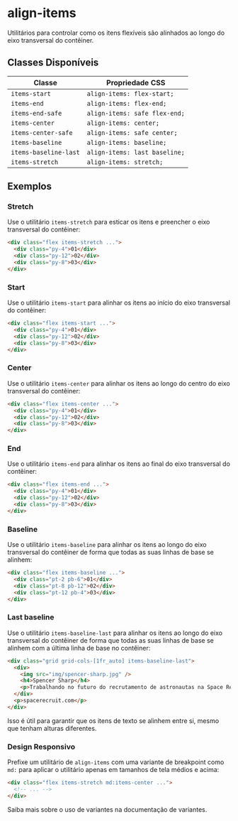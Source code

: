 # align-items

Utilitários para controlar como os itens flexíveis são alinhados ao longo do eixo transversal do contêiner.

## Classes Disponíveis

| Classe | Propriedade CSS |
|--------|----------------|
| `items-start` | `align-items: flex-start;` |
| `items-end` | `align-items: flex-end;` |
| `items-end-safe` | `align-items: safe flex-end;` |
| `items-center` | `align-items: center;` |
| `items-center-safe` | `align-items: safe center;` |
| `items-baseline` | `align-items: baseline;` |
| `items-baseline-last` | `align-items: last baseline;` |
| `items-stretch` | `align-items: stretch;` |

## Exemplos

### Stretch

Use o utilitário `items-stretch` para esticar os itens e preencher o eixo transversal do contêiner:

```html
<div class="flex items-stretch ...">
  <div class="py-4">01</div>
  <div class="py-12">02</div>
  <div class="py-8">03</div>
</div>
```

### Start

Use o utilitário `items-start` para alinhar os itens ao início do eixo transversal do contêiner:

```html
<div class="flex items-start ...">
  <div class="py-4">01</div>
  <div class="py-12">02</div>
  <div class="py-8">03</div>
</div>
```

### Center

Use o utilitário `items-center` para alinhar os itens ao longo do centro do eixo transversal do contêiner:

```html
<div class="flex items-center ...">
  <div class="py-4">01</div>
  <div class="py-12">02</div>
  <div class="py-8">03</div>
</div>
```

### End

Use o utilitário `items-end` para alinhar os itens ao final do eixo transversal do contêiner:

```html
<div class="flex items-end ...">
  <div class="py-4">01</div>
  <div class="py-12">02</div>
  <div class="py-8">03</div>
</div>
```

### Baseline

Use o utilitário `items-baseline` para alinhar os itens ao longo do eixo transversal do contêiner de forma que todas as suas linhas de base se alinhem:

```html
<div class="flex items-baseline ...">
  <div class="pt-2 pb-6">01</div>
  <div class="pt-8 pb-12">02</div>
  <div class="pt-12 pb-4">03</div>
</div>
```

### Last baseline

Use o utilitário `items-baseline-last` para alinhar os itens ao longo do eixo transversal do contêiner de forma que todas as suas linhas de base se alinhem com a última linha de base no contêiner:

```html
<div class="grid grid-cols-[1fr_auto] items-baseline-last">
  <div>
    <img src="img/spencer-sharp.jpg" />
    <h4>Spencer Sharp</h4>
    <p>Trabalhando no futuro do recrutamento de astronautas na Space Recruit.</p>
  </div>
  <p>spacerecruit.com</p>
</div>
```

Isso é útil para garantir que os itens de texto se alinhem entre si, mesmo que tenham alturas diferentes.

### Design Responsivo

Prefixe um utilitário de `align-items` com uma variante de breakpoint como `md:` para aplicar o utilitário apenas em tamanhos de tela médios e acima:

```html
<div class="flex items-stretch md:items-center ...">
  <!-- ... -->
</div>
```

Saiba mais sobre o uso de variantes na documentação de variantes.

